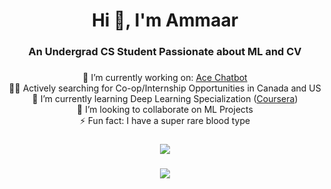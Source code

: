 <h1 align="center">Hi 👋, I'm Ammaar</h1>
<h3 align="center">An Undergrad CS Student Passionate about ML and CV</h3>

### 

<div align="center">

🔭 I’m currently working on: [Ace Chatbot](https://github.com/ammaarkhan/Chatbot)<br>🤵‍♂️ Actively searching for Co-op/Internship Opportunities in Canada and US<br>🌱 I’m currently learning Deep Learning Specialization ([Coursera](https://www.coursera.org/specializations/deep-learning))<br>🤝 I’m looking to collaborate on ML Projects<br>⚡ Fun fact: I have a super rare blood type

###

![](https://github-readme-stats-ammaarkhan.vercel.app/api?username=ammaarkhan&theme=blueberry&hide_border=false&include_all_commits=false&count_private=false)<br/>

###

![](https://github-readme-streak-stats.herokuapp.com/?user=ammaarkhan&theme=blueberry&hide_border=false)<br/>
</div>

<!-- Proudly created with GPRM ( https://gprm.itsvg.in ) -->
